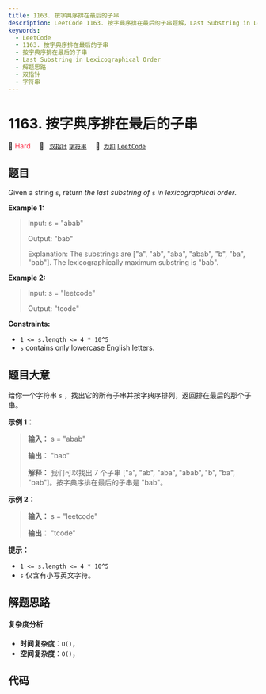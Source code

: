 ```yaml
---
title: 1163. 按字典序排在最后的子串
description: LeetCode 1163. 按字典序排在最后的子串题解，Last Substring in Lexicographical Order，包含解题思路、复杂度分析以及完整的 JavaScript 代码实现。
keywords:
  - LeetCode
  - 1163. 按字典序排在最后的子串
  - 按字典序排在最后的子串
  - Last Substring in Lexicographical Order
  - 解题思路
  - 双指针
  - 字符串
---
```


# 1163. 按字典序排在最后的子串

🔴 <font color=#ff334b>Hard</font>&emsp; 🔖&ensp; [`双指针`](/tag/two-pointers.md) [`字符串`](/tag/string.md)&emsp; 🔗&ensp;[`力扣`](https://leetcode.cn/problems/last-substring-in-lexicographical-order) [`LeetCode`](https://leetcode.com/problems/last-substring-in-lexicographical-order)

## 题目

Given a string `s`, return _the last substring of_ `s` _in lexicographical
order_.



**Example 1:**

> Input: s = "abab"
> 
> Output: "bab"
> 
> Explanation: The substrings are ["a", "ab", "aba", "abab", "b", "ba", "bab"]. The lexicographically maximum substring is "bab".

**Example 2:**

> Input: s = "leetcode"
> 
> Output: "tcode"

**Constraints:**

  * `1 <= s.length <= 4 * 10^5`
  * `s` contains only lowercase English letters.


## 题目大意

给你一个字符串 `s` ，找出它的所有子串并按字典序排列，返回排在最后的那个子串。



**示例 1：**

> 
> 
> 
> 
> 
> **输入：** s = "abab"
> 
> **输出：** "bab"
> 
> **解释：** 我们可以找出 7 个子串 ["a", "ab", "aba", "abab", "b", "ba", "bab"]。按字典序排在最后的子串是 "bab"。
> 
> 

**示例  2：**

> 
> 
> 
> 
> 
> **输入：** s = "leetcode"
> 
> **输出：** "tcode"
> 
> 



**提示：**

  * `1 <= s.length <= 4 * 10^5`
  * `s` 仅含有小写英文字符。


## 解题思路

#### 复杂度分析

- **时间复杂度**：`O()`，
- **空间复杂度**：`O()`，

## 代码

```javascript

```